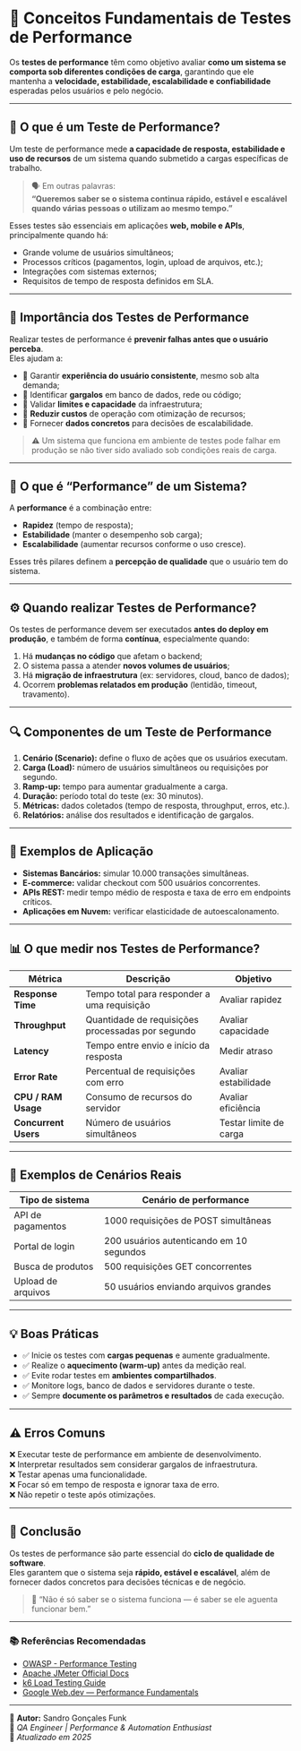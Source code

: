 # 🧩 Conceitos Fundamentais de Testes de Performance

Os **testes de performance** têm como objetivo avaliar **como um sistema se comporta sob diferentes condições de carga**, garantindo que ele mantenha a **velocidade, estabilidade, escalabilidade e confiabilidade** esperadas pelos usuários e pelo negócio.

---

## 🎯 O que é um Teste de Performance?

Um teste de performance mede **a capacidade de resposta, estabilidade e uso de recursos** de um sistema quando submetido a cargas específicas de trabalho.

> 🗣️ Em outras palavras:  
> **“Queremos saber se o sistema continua rápido, estável e escalável quando várias pessoas o utilizam ao mesmo tempo.”**

Esses testes são essenciais em aplicações **web, mobile e APIs**, principalmente quando há:
- Grande volume de usuários simultâneos;  
- Processos críticos (pagamentos, login, upload de arquivos, etc.);  
- Integrações com sistemas externos;  
- Requisitos de tempo de resposta definidos em SLA.

---

## 🚀 Importância dos Testes de Performance

Realizar testes de performance é **prevenir falhas antes que o usuário perceba**.  
Eles ajudam a:

- 🔹 Garantir **experiência do usuário consistente**, mesmo sob alta demanda;  
- 🔹 Identificar **gargalos** em banco de dados, rede ou código;  
- 🔹 Validar **limites e capacidade** da infraestrutura;  
- 🔹 **Reduzir custos** de operação com otimização de recursos;  
- 🔹 Fornecer **dados concretos** para decisões de escalabilidade.

> ⚠️ Um sistema que funciona em ambiente de testes pode falhar em produção se não tiver sido avaliado sob condições reais de carga.

---

## 🧠 O que é “Performance” de um Sistema?

A **performance** é a combinação entre:
- **Rapidez** (tempo de resposta);  
- **Estabilidade** (manter o desempenho sob carga);  
- **Escalabilidade** (aumentar recursos conforme o uso cresce).

Esses três pilares definem a **percepção de qualidade** que o usuário tem do sistema.

---

## ⚙️ Quando realizar Testes de Performance?

Os testes de performance devem ser executados **antes do deploy em produção**, e também de forma **contínua**, especialmente quando:

1. Há **mudanças no código** que afetam o backend;  
2. O sistema passa a atender **novos volumes de usuários**;  
3. Há **migração de infraestrutura** (ex: servidores, cloud, banco de dados);  
4. Ocorrem **problemas relatados em produção** (lentidão, timeout, travamento).

---

## 🔍 Componentes de um Teste de Performance

1. **Cenário (Scenario):** define o fluxo de ações que os usuários executam.  
2. **Carga (Load):** número de usuários simultâneos ou requisições por segundo.  
3. **Ramp-up:** tempo para aumentar gradualmente a carga.  
4. **Duração:** período total do teste (ex: 30 minutos).  
5. **Métricas:** dados coletados (tempo de resposta, throughput, erros, etc.).  
6. **Relatórios:** análise dos resultados e identificação de gargalos.

---

## 🧰 Exemplos de Aplicação

- **Sistemas Bancários:** simular 10.000 transações simultâneas.  
- **E-commerce:** validar checkout com 500 usuários concorrentes.  
- **APIs REST:** medir tempo médio de resposta e taxa de erro em endpoints críticos.  
- **Aplicações em Nuvem:** verificar elasticidade de autoescalonamento.  

---

## 📊 O que medir nos Testes de Performance?

| Métrica | Descrição | Objetivo |
|----------|------------|-----------|
| **Response Time** | Tempo total para responder a uma requisição | Avaliar rapidez |
| **Throughput** | Quantidade de requisições processadas por segundo | Avaliar capacidade |
| **Latency** | Tempo entre envio e início da resposta | Medir atraso |
| **Error Rate** | Percentual de requisições com erro | Avaliar estabilidade |
| **CPU / RAM Usage** | Consumo de recursos do servidor | Avaliar eficiência |
| **Concurrent Users** | Número de usuários simultâneos | Testar limite de carga |

---

## 🧩 Exemplos de Cenários Reais

| Tipo de sistema | Cenário de performance |
|------------------|------------------------|
| API de pagamentos | 1000 requisições de POST simultâneas |
| Portal de login | 200 usuários autenticando em 10 segundos |
| Busca de produtos | 500 requisições GET concorrentes |
| Upload de arquivos | 50 usuários enviando arquivos grandes |

---

## 💡 Boas Práticas

- ✅ Inicie os testes com **cargas pequenas** e aumente gradualmente.  
- ✅ Realize o **aquecimento (warm-up)** antes da medição real.  
- ✅ Evite rodar testes em **ambientes compartilhados**.  
- ✅ Monitore logs, banco de dados e servidores durante o teste.  
- ✅ Sempre **documente os parâmetros e resultados** de cada execução.  

---

## ⚠️ Erros Comuns

❌ Executar teste de performance em ambiente de desenvolvimento.  
❌ Interpretar resultados sem considerar gargalos de infraestrutura.  
❌ Testar apenas uma funcionalidade.  
❌ Focar só em tempo de resposta e ignorar taxa de erro.  
❌ Não repetir o teste após otimizações.

---

## 🧩 Conclusão

Os testes de performance são parte essencial do **ciclo de qualidade de software**.  
Eles garantem que o sistema seja **rápido, estável e escalável**, além de fornecer dados concretos para decisões técnicas e de negócio.

> 💬 “Não é só saber se o sistema funciona — é saber se ele aguenta funcionar bem.”

---

### 📚 Referências Recomendadas

- [OWASP - Performance Testing](https://owasp.org/www-project-performance-testing/)  
- [Apache JMeter Official Docs](https://jmeter.apache.org/)  
- [k6 Load Testing Guide](https://k6.io/docs/)  
- [Google Web.dev — Performance Fundamentals](https://web.dev/learn/performance/)  

---

📘 **Autor:** Sandro Gonçales Funk  
🎯 *QA Engineer | Performance & Automation Enthusiast*  
📅 *Atualizado em 2025*